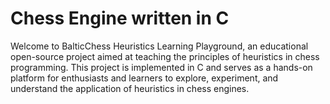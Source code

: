 # Chess Engine written in C
Welcome to BalticChess Heuristics Learning Playground, an educational open-source project aimed at teaching the principles of heuristics in chess programming. 
This project is implemented in C and serves as a hands-on platform for enthusiasts and learners to explore, experiment, and understand the application of heuristics in chess engines.

